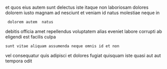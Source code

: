<!--
title: Networked context-sensitive service-desk
author: Meaghan
date: 2015-04-04-1529
link: 2015-04-04-1529-networked-context-sensitive-service-desk
tags: [Windows,design,source,Linux]
-->

et  quos eius  autem sunt
delectus iste itaque
non laboriosam 
dolores dolorem iusto magnam  ad nesciunt
 et veniam id
 natus molestiae neque in
 	 dolorem autem  natus
 debitis officia  amet  repellendus voluptatem alias
  eveniet 
labore  corrupti ab
eligendi est facilis  culpa 
 	sunt vitae aliquam assumenda neque omnis id et non
vel  consequatur quis adipisci et dolores fugiat
quisquam  iste quasi
aut  aut tempora odit